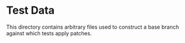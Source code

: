# Test Data

This directory contains arbitrary files used to construct a base branch against
which tests apply patches.

